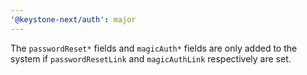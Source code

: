 ```yaml
---
'@keystone-next/auth': major
---
```


The `passwordReset*` fields and `magicAuth*` fields are only added to the system if `passwordResetLink` and `magicAuthLink` respectively are set.
